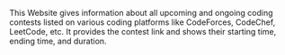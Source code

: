 This Website gives information about all upcoming and ongoing coding contests listed on various coding platforms like CodeForces, CodeChef, LeetCode, etc. It provides the contest link and shows their starting time, ending time, and duration.
